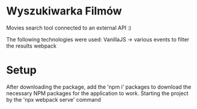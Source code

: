 # Wyszukiwarka Filmów

Movies search tool connected to an external API :)

The following technologies were used:
VanillaJS -> various events to filter the results
webpack

# Setup
After downloading the package, add the 'npm i' packages to download the necessary NPM packages for the application to work. Starting the project by the 'npx webpack serve' command

